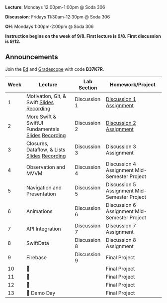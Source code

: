 **Lecture**: Mondays 12:00pm-1:00pm @ Soda 306

**Discussion**: Fridays 11:30am-12:30pm @ Soda 306

**OH**: Mondays 1:00pm-2:00pm @ Soda 306 

**Instruction begins on the week of 9/8. First lecture is 9/8. First discussion is 9/12.**

## Announcements
Join the [Ed](https://edstem.org/us/join/nCUdA6) and [Gradescope](https://www.gradescope.com) with code **B37K7R**.

| Week | Lecture | Lab Section | Homework/Project |
| ---- | ------------------------------------------------------------------------------------------------------------------------------------------------------------------------------------------------------------------------------------------------------------------------------------------------------- | ------------------------------------------------- | ------------------------------------------------- |
| 1    | Motivation, Git, & Swift [Slides](https://drive.google.com/file/d/1aneAc_kybEO3vr80j4dsH05RoZWBBNT0/view?usp=sharing) [Recording](https://youtu.be/M3a9NTFBfzo) | Discussion 1 | [Discussion 1 Assignment](https://www.notion.so/calhacks/Discussion-1-1de8573481db80fd8626f78bff141284?source=copy_link) |
| 2    | More Swift & SwiftUI Fundamentals [Slides](https://drive.google.com/file/d/1l2MQCs0rgq33d9Mt-0iKu1BQExfVUb0j/view?usp=sharing) [Recording](https://youtu.be/hZIltxxxEYk) | Discussion 2 | [Discussion 2 Assignment](https://calhacks.notion.site/FA-25-Discussion-2-2738573481db8083ba59fd951f241c6b?pvs=73) |
| 3    | Closures, Dataflow, & Lists [Slides](https://drive.google.com/file/d/1u2_-CgfJHOzym1wV2QIqQKre77mvdhad/view?usp=sharing) [Recording](https://youtu.be/Z3zL3lZWhFI) | Discussion 3 | Discussion 3 Assignment |
| 4    | Observation and MVVM | Discussion 4  | Discussion 4 Assignment Mid-Semester Project |
| 5    | Navigation and Presentation | Discussion 5 | Discussion 5 Assignment Mid-Semester Project |
| 6    | Animations | Discussion 6 | Discussion 6 Assignment Mid-Semester Project |
| 7    | API Integration | Discussion 7 | Discussion 7 Assignment |
| 8    | SwiftData | Discussion 8 | Discussion 8 Assignment |
| 9    | Firebase | Discussion 9 | Final Project |
| 10   | 🔮 | | Final Project |
| 11   | 🔮 | | Final Project |
| 12   | 🦃 | | Final Project |
| 13   | 🎉 Demo Day | | Final Project |